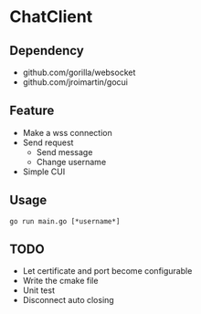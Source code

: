 # ChatClient

## Dependency
* github.com/gorilla/websocket
* github.com/jroimartin/gocui

## Feature
* Make a wss connection
* Send request
  * Send message
  * Change username
* Simple CUI

## Usage
`go run main.go [*username*]`

## TODO
* Let certificate and port become configurable
* Write the cmake file
* Unit test
* Disconnect auto closing

